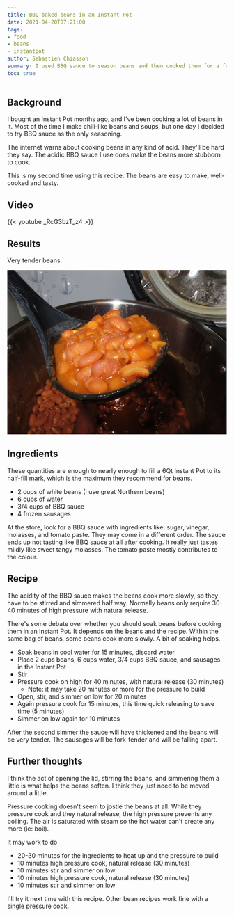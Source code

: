```yaml
---
title: BBQ baked beans in an Instant Pot
date: 2021-04-20T07:21:00
tags:
- food
- beans
- instantpot
author: Sebastien Chiasson
summary: I used BBQ sauce to season beans and then cooked them for a few hours. With the BBQ sauce they take a longer time to cook. The results are very tasty.
toc: true
---
```


## Background

I bought an Instant Pot months ago, and I've been cooking a lot of beans in it. Most of the time I make chili-like beans and soups, but one day I decided to try BBQ sauce as the only seasoning.

The internet warns about cooking beans in any kind of acid. They'll be hard they say. The acidic BBQ sauce I use does make the beans more stubborn to cook.

This is my second time using this recipe. The beans are easy to make, well-cooked and tasty.

## Video

{{< youtube _RcG3bzT_z4 >}}

## Results

Very tender beans.

![Beans in a laddle](IMG_1168.JPG)

## Ingredients

These quantities are enough to nearly enough to fill a 6Qt Instant Pot to its half-fill mark, which is the maximum they recommend for beans.

  * 2 cups of white beans (I use great Northern beans)
  * 6 cups of water
  * 3/4 cups of BBQ sauce
  * 4 frozen sausages

At the store, look for a BBQ sauce with ingredients like: sugar, vinegar, molasses, and tomato paste. They may come in a different order. The sauce ends up not tasting like BBQ sauce at all after cooking. It really just tastes mildly like sweet tangy molasses. The tomato paste mostly contributes to the colour.

## Recipe

The acidity of the BBQ sauce makes the beans cook more slowly, so they have to be stirred and simmered half way. Normally beans only require 30-40 minutes of high pressure with natural release.

There's some debate over whether you should soak beans before cooking them in an Instant Pot. It depends on the beans and the recipe. Within the same bag of beans, some beans cook more slowly. A bit of soaking helps.

  * Soak beans in cool water for 15 minutes, discard water
  * Place 2 cups beans, 6 cups water, 3/4 cups BBQ sauce, and sausages in the Instant Pot
  * Stir
  * Pressure cook on high for 40 minutes, with natural release (30 minutes)
    * Note: it may take 20 minutes or more for the pressure to build
  * Open, stir, and simmer on low for 20 minutes
  * Again pressure cook for 15 minutes, this time quick releasing to save time (5 minutes)
  * Simmer on low again for 10 minutes

After the second simmer the sauce will have thickened and the beans will be very tender. The sausages will be fork-tender and will be falling apart.

## Further thoughts

I think the act of opening the lid, stirring the beans, and simmering them a little is what helps the beans soften. I think they just need to be moved around a little.

Pressure cooking doesn't seem to jostle the beans at all. While they pressure cook and they natural release, the high pressure prevents any boiling. The air is saturated with steam so the hot water can't create any more (ie: boil).

It may work to do

  * 20-30 minutes for the ingredients to heat up and the pressure to build
  * 10 minutes high pressure cook, natural release (30 minutes)
  * 10 minutes stir and simmer on low
  * 10 minutes high pressure cook, natural release (30 minutes)
  * 10 minutes stir and simmer on low

I'll try it next time with this recipe. Other bean recipes work fine with a single pressure cook.
